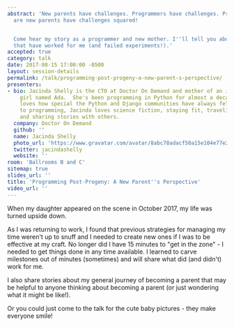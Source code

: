 ```yaml
---
abstract: 'New parents have challenges. Programmers have challenges. Programmers that
  are new parents have challenges squared!


  Come hear my story as a programmer and new mother. I''ll tell you about coping strategies
  that have worked for me (and failed experiments!).'
accepted: true
category: talk
date: 2017-08-15 17:00:00 -0500
layout: session-details
permalink: /talk/programming-post-progeny-a-new-parent-s-perspective/
presenters:
- bio: Jacinda Shelly is the CTO at Doctor On Demand and mother of an incredible little
    girl named Ada.  She's been programming in Python for almost a decade now and
    loves how special the Python and Django communities have always felt. In addition
    to programming, Jacinda loves science fiction, staying fit, traveling the world
    and sharing stories with others.
  company: Doctor On Demand
  github: ''
  name: Jacinda Shelly
  photo_url: 'https://www.gravatar.com/avatar/8abc78adacf50a15e104e77e28e38411?s=400'
  twitter: jacindashelly
  website: ''
room: 'Ballrooms B and C'
sitemap: true
slides_url: ''
title: 'Programming Post-Progeny: A New Parent''s Perspective'
video_url: ''
---
```


When my daughter appeared on the scene in October 2017, my life was turned upside down.

As I was returning to work, I found that previous strategies for managing my time weren't up to snuff and I needed to create new ones if I was to be effective at my craft. No longer did I have 15 minutes to "get in the zone" - I needed to get things done in any time available.  I learned to carve milestones out of minutes (sometimes) and will share what did (and didn't) work for me.

I also share stories about my general journey of becoming a parent that may be helpful to anyone thinking about becoming a parent (or just wondering what it might be like!).

Or you could just come to the talk for the cute baby pictures - they make everyone smile!
